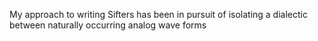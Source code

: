 My approach to writing Sifters has been in pursuit of isolating a dialectic between
naturally occurring analog wave forms